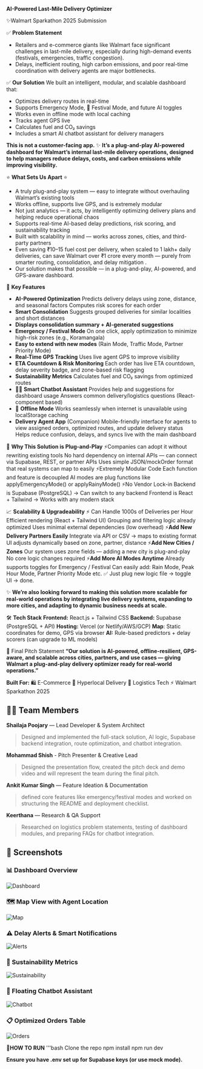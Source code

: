 **AI-Powered Last-Mile Delivery Optimizer**

✨Walmart Sparkathon 2025 Submission

✅ **Problem Statement** 
- Retailers and e-commerce giants like Walmart face significant challenges in last-mile delivery, especially during high-demand events (festivals, emergencies, traffic congestion).
- Delays, inefficient routing, high carbon emissions, and poor real-time coordination with delivery agents are major bottlenecks.

✅ **Our Solution** 
We built an intelligent, modular, and scalable dashboard that:
- Optimizes delivery routes in real-time
-  Supports Emergency Mode, 🎉 Festival Mode, and future AI toggles
- Works even in offline mode with local caching
- Tracks agent GPS live
- Calculates fuel and CO₂ savings
- Includes a smart AI chatbot assistant for delivery managers

**This is not a customer-facing app.**
✨ **It’s a plug-and-play AI-powered dashboard for Walmart’s internal last-mile delivery operations, designed to help managers reduce delays, costs, and carbon emissions while improving visibility.**

⭐ **What Sets Us Apart** ⭐
- A truly plug-and-play system — easy to integrate without overhauling Walmart’s existing tools
- Works offline, supports live GPS, and is extremely modular
- Not just analytics — it acts, by intelligently optimizing delivery plans and helping reduce operational chaos
- Supports real-time AI-based delay predictions, risk scoring, and sustainability tracking
- Built with scalability in mind — works across zones, cities, and third-party partners
- Even saving ₹10–15 fuel cost per delivery, when scaled to 1 lakh+ daily deliveries, can save Walmart over ₹1 crore every month — purely from smarter routing, consolidation, and delay mitigation .
- Our solution makes that possible — in a plug-and-play, AI-powered, and GPS-aware dashboard.

🔧 **Key Features** 
- **AI-Powered Optimization**
  Predicts delivery delays using zone, distance, and seasonal factors
  Computes risk scores for each order
- **Smart Consolidation**
  Suggests grouped deliveries for similar localities and short distances
- **Displays consolidation summary + AI-generated suggestions**
- **Emergency / Festival Mode**
  On one click, apply optimization to minimize high-risk zones (e.g., Koramangala)
- **Easy to extend with new modes** (Rain Mode, Traffic Mode, Partner Priority Mode)
- **Real-Time GPS Tracking**
  Uses live agent GPS to improve visibility
- **ETA Countdown & Risk Monitoring**
  Each order has live ETA countdown, delay severity badge, and zone-based risk flagging
- **Sustainability Metrics**
  Calculates fuel and CO₂ savings from optimized routes
- 🧑‍💻 **Smart Chatbot Assistant**
  Provides help and suggestions for dashboard usage
  Answers common delivery/logistics questions (React-component based)
- 🔌 **Offline Mode**
  Works seamlessly when internet is unavailable using localStorage caching
- **Delivery Agent App** (Companion)
  Mobile-friendly interface for agents to view assigned orders, optimized routes, and update delivery status
  Helps reduce confusion, delays, and syncs live with the main dashboard
  

🔌 **Why This Solution is Plug-and-Play** 
 ⚡Companies can adopt it without rewriting existing tools
    No hard dependency on internal APIs — can connect via Supabase, REST, or partner APIs
    Uses simple JSON/mockOrder format that real systems can map to easily
 ⚡Extremely Modular Code
   Each function and feature is decoupled
   AI modes are plug functions like applyEmergencyMode() or applyRainyMode()
 ⚡No Vendor Lock-in
   Backend is Supabase (PostgreSQL) → Can switch to any backend
   Frontend is React + Tailwind → Works with any modern stack


📈 **Scalability & Upgradeability** 
⚡ Can Handle 1000s of Deliveries per Hour
     Efficient rendering (React + Tailwind UI)
     Grouping and filtering logic already optimized
     Uses minimal external dependencies (low overhead)
⚡**Add New Delivery Partners Easily**
   Integrate via API or CSV → maps to existing format
   UI adjusts dynamically based on zone, partner, distance
⚡**Add New Cities / Zones**
   Our system uses zone fields — adding a new city is plug-and-play
   No core logic changes required
⚡**Add More AI Modes Anytime**
   Already supports toggles for Emergency / Festival
   Can easily add: Rain Mode, Peak Hour Mode, Partner Priority Mode etc.
   ✅ Just plug new logic file → toggle UI → done. 


✨ **We’re also looking forward to making this solution more scalable for real-world operations
by integrating live delivery systems, expanding to more cities, and adapting to dynamic business needs at scale.**


🛠 **Tech Stack** 
**Frontend:** React.js + Tailwind CSS
**Backend:** Supabase (PostgreSQL + API)
**Hosting:** Vercel (or Netlify/AWS/GCP)
**Map**: Static coordinates for demo, GPS via browser
**AI:** Rule-based predictors + delay scorers (can upgrade to ML models)


📣 Final Pitch Statement
**“Our solution is AI-powered, offline-resilient, GPS-aware, and scalable across cities, partners, and use cases — giving Walmart a plug-and-play delivery optimizer ready for real-world operations.”**


 **Built For:** 
🛍 E-Commerce
🛒 Hyperlocal Delivery
🚕 Logistics Tech
⚡ Walmart Sparkathon 2025


## 👩‍💼 Team Members

**Shailaja Poojary**  — Lead Developer & System Architect
> Designed and implemented the full-stack solution, AI logic, Supabase backend integration, route optimization, and chatbot integration.

**Mohammad Shish** - Pitch Presenter & Creative Lead
> Designed the presentation flow, created the pitch deck and demo video and will represent the team during the final pitch.

**Ankit Kumar Singh** — Feature Ideation & Documentation
> defined core features like emergency/festival modes and worked on structuring the README and deployment checklist.

**Keerthana** — Research & QA Support
> Researched on logistics problem statements, testing of dashboard modules, and preparing FAQs for chatbot integration.



## 📸 Screenshots
### 📊 Dashboard Overview
![Dashboard](./screenshots/)
### 🗺 Map View with Agent Location
![Map](./screenshots/map-view.jpg)
### ⚠ Delay Alerts & Smart Notifications
![Alerts](./screenshots/delay-alerts.jpg)
### 🌿 Sustainability Metrics
![Sustainability](./screenshots/sustainability-cards.jpg)
### 🤖 Floating Chatbot Assistant
![Chatbot](./screenshots/chatbot.jpg)
### 📋 Optimized Orders Table
![Orders](./screenshots/optimized-orders.jpg)


🚀**HOW TO RUN**
'''bash
Clone the repo
npm install
npm run dev

**Ensure you have .env set up for Supabase keys (or use mock mode).**

